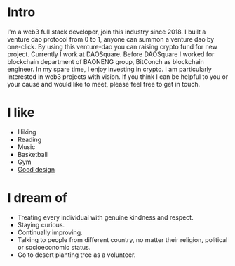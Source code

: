 # Intro

 I'm a web3 full stack developer, join this industry since 2018. I built a venture dao protocol from 0 to 1, anyone can summon a venture dao by one-click. By using this venture-dao you can raising crypto fund for new project. Currently I work at DAOSquare. Before DAOSquare I worked for blockchain department of BAONENG group, BitConch as blockchain engineer. In my spare time, I enjoy investing in crypto. I am particularly interested in web3 projects with vision. If you think I can be helpful to you or your cause and would like to meet, please feel free to get in touch.

# I like

- Hiking
- Reading
- Music
- Basketball
- Gym
- [Good design](/)


# I dream of

- Treating every individual with genuine kindness and respect.
- Staying curious.
- Continually improving.
- Talking to people from different country, no matter their religion, political or socioeconomic status.
- Go to desert planting tree as a volunteer.
